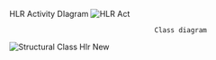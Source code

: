 HLR
                               Activity DIagram
![HLR Act](https://user-images.githubusercontent.com/78873487/107738818-793e1600-6d2d-11eb-9fa4-d0ce4fb722e7.PNG)

                                        Class diagram
![Structural   Class  Hlr New ](https://user-images.githubusercontent.com/78869826/107742820-caea9e80-6d35-11eb-923b-46c3435d6a4d.png)
                               
